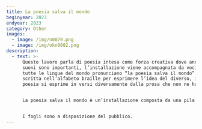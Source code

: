 ```yaml
---
title: La poesia salva il mondo
beginyear: 2023
endyear: 2023
category: Other
images:
  - image: /img/n0079.png
  - image: /img/okn0082.png
description:
  - text: >-
      Questo lavoro parla di poesia intesa come forza creativa dove anche i
      suoni sono importanti, l’installazione viene accompagnata da voci che in
      tutte le lingue del mondo pronunciano “la poesia salva il mondo”. È
      scritta nell’alfabeto braille per esprimere l’idea del diverso, infatti la
      poesia si esprime in versi diversamente dalla prosa che non ne ha bisogno.


      La poesia salva il mondo è un’installazione composta da una pila di fogli di carta bianca formato b 21,1x p 29,27cm x h variabile con scritta in rilievo (la poesia salva il mondo) nell’alfabeto Braille posizionata su un piedistallo e registrazione audio diffusa nell’ambiente.


      I fogli sono a disposizione del pubblico.
---
```

